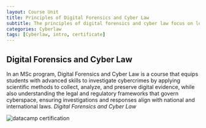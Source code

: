 ```yaml
---
layout: Course Unit
title: Principles of Digital Forensics and Cyber Law
subtitle: The principles of digital forensics and cyber law focus on legally sound methods of collecting, preserving, analyzing, and presenting digital evidence while ensuring compliance with laws that govern cybercrimes and digital rights.
categories: Cyberlaw
tags: [Cyberlaw, intro, certificate]
---
```


## Digital Forensics and Cyber Law

In an MSc program, Digital Forensics and Cyber Law is a course that equips students with advanced skills to investigate cybercrimes by applying scientific methods to collect, analyze, and preserve digital evidence, while also understanding the legal and regulatory frameworks that govern cyberspace, ensuring investigations and responses align with national and international laws. *Digital Forensics and Cyber Law*


![datacamp certification](/assets/images/banners/datacamp_certificate_dummy.jpg)
